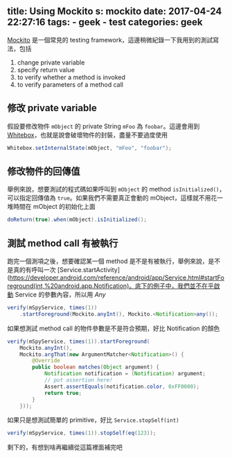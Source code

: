 title: Using Mockito
s: mockito
date: 2017-04-24 22:27:16
tags:
    - geek
    - test
categories: geek
---

[Mockito](https://static.javadoc.io/org.mockito/mockito-core/2.6.1/allclasses-noframe.html) 是一個常見的 testing framework，這邊稍微紀錄一下我用到的測試寫法，包括

1. change private variable
1. specify return value
1. to verify whether a method is invoked
1. to verify parameters of a method call

<!-- more -->

## 修改 private variable

假設要修改物件 `mObject` 的 private String `mFoo` 為 `foobar`。這邊會用到 [Whitebox](https://static.javadoc.io/org.mockito/mockito-core/1.10.19/org/mockito/internal/util/reflection/Whitebox.html)，也就是說會破壞物件的封裝，盡量不要過度使用

```java
Whitebox.setInternalState(mObject, "mFoo", "foobar");
```

## 修改物件的回傳值

舉例來說，想要測試的程式碼如果呼叫到 `mObject` 的 method `isInitialized()`，可以指定回傳值為 `true`。如果我們不需要真正會動的 mObject，這樣就不用花一堆時間在 mObject 的初始化上面

```java
doReturn(true).when(mObject).isInitialized();
```

## 測試 method call 有被執行

跑完一個測項之後，想要確認某一個 method 是不是有被執行，舉例來說，是不是真的有呼叫一次 [Service.startActivity](https://developer.android.com/reference/android/app/Service.html#startForeground(int,%20android.app.Notification)。底下的例子中，我們並不在乎啟動 Service 的參數內容，所以用 *Any*

```java
verify(mSpyService, times(1))
    .startForeground(Mockito.anyInt(), Mockito.<Notification>any());
```

如果想測試 method call 的物件參數是不是符合預期，好比 Notification 的顏色

```java
verify(mSpyService, times(1)).startForeground(
    Mockito.anyInt(),
    Mockito.argThat(new ArgumentMatcher<Notification>() {
        @Override
        public boolean matches(Object argument) {
            Notification notification = (Notification) argument;
            // put assertion here!
            Assert.assertEquals(notification.color, 0xFF0000);
            return true;
        }
    }));
```

如果只是想測試簡單的 primitive，好比 `Service.stopSelf(int)`

```java
verify(mSpyService, times(1)).stopSelf(eq(123));
```

剩下的，有想到啥再繼續從這篇裡面補完吧

